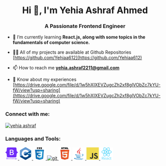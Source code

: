 <h1 align="center">Hi 👋, I'm Yehia Ashraf Ahmed</h1>
<h3 align="center">A Passionate Frontend Engineer</h3>

- 🌱 I’m currently learning **React.js, along with some topics in the fundamentals of computer science.**

- 👨‍💻 All of my projects are available at Github Repositories [https://github.com/Yehiaa612](https://github.com/Yehiaa612)

- 📫 How to reach me **yehia.ashraf2211@gmail.com**

- 📄 Know about my experiences [https://drive.google.com/file/d/1w5hXIXEVZugcZh2xf8glVObZc7kYU-fW/view?usp=sharing](https://drive.google.com/file/d/1w5hXIXEVZugcZh2xf8glVObZc7kYU-fW/view?usp=sharing)

<h3 align="left">Connect with me:</h3>
<p align="left">
<a href="https://linkedin.com/in/yehia ashraf" target="blank"><img align="center" src="https://raw.githubusercontent.com/rahuldkjain/github-profile-readme-generator/master/src/images/icons/Social/linked-in-alt.svg" alt="yehia ashraf" height="30" width="40" /></a>
</p>

<h3 align="left">Languages and Tools:</h3>
<p align="left"> <a href="https://getbootstrap.com" target="_blank" rel="noreferrer"> <img src="https://raw.githubusercontent.com/devicons/devicon/master/icons/bootstrap/bootstrap-plain-wordmark.svg" alt="bootstrap" width="40" height="40"/> </a> <a href="https://www.w3schools.com/cpp/" target="_blank" rel="noreferrer"> <img src="https://raw.githubusercontent.com/devicons/devicon/master/icons/cplusplus/cplusplus-original.svg" alt="cplusplus" width="40" height="40"/> </a> <a href="https://www.w3schools.com/css/" target="_blank" rel="noreferrer"> <img src="https://raw.githubusercontent.com/devicons/devicon/master/icons/css3/css3-original-wordmark.svg" alt="css3" width="40" height="40"/> </a> <a href="https://git-scm.com/" target="_blank" rel="noreferrer"> <img src="https://www.vectorlogo.zone/logos/git-scm/git-scm-icon.svg" alt="git" width="40" height="40"/> </a> <a href="https://www.w3.org/html/" target="_blank" rel="noreferrer"> <img src="https://raw.githubusercontent.com/devicons/devicon/master/icons/html5/html5-original-wordmark.svg" alt="html5" width="40" height="40"/> </a> <a href="https://www.java.com" target="_blank" rel="noreferrer"> <img src="https://raw.githubusercontent.com/devicons/devicon/master/icons/java/java-original.svg" alt="java" width="40" height="40"/> </a> <a href="https://developer.mozilla.org/en-US/docs/Web/JavaScript" target="_blank" rel="noreferrer"> <img src="https://raw.githubusercontent.com/devicons/devicon/master/icons/javascript/javascript-original.svg" alt="javascript" width="40" height="40"/> </a> <a href="https://reactjs.org/" target="_blank" rel="noreferrer"> <img src="https://raw.githubusercontent.com/devicons/devicon/master/icons/react/react-original-wordmark.svg" alt="react" width="40" height="40"/> </a> </p>
